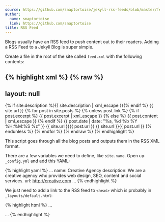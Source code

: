 ```yaml
---
source: https://github.com/snaptortoise/jekyll-rss-feeds/blob/master/feed.articles.xml
author:
  name: snaptortoise
  link: https://github.com/snaptortoise
title: RSS Feed
---
```


Blogs usually have an RSS feed to push content out to their readers. Adding a RSS Feed to a Jekyll Blog is super simple.

Create a file in the root of the site called `feed.xml` with the following contents:

{% highlight xml %}
{% raw %}
---
layout: null
---
<?xml version="1.0" encoding="UTF-8"?>
<rss version="2.0" xmlns:atom="http://www.w3.org/2005/Atom">
  <channel>
    <title>{{ site.name | xml_escape }} - Articles</title>
    <description>{% if site.description %}{{ site.description | xml_escape }}{% endif %}</description>
    <link>
    {{ site.url }}</link>
    {% for post in site.posts %}
      {% unless post.link %}
      <item>
        <title>{{ post.title | xml_escape }}</title>
        {% if post.excerpt %}
          <description>{{ post.excerpt | xml_escape }}</description>
        {% else %}
          <description>{{ post.content | xml_escape }}</description>
        {% endif %}
        <pubDate>{{ post.date | date: "%a, %d %b %Y %H:%M:%S %z" }}</pubDate>
        <link>
        {{ site.url }}{{ post.url }}</link>
        <guid isPermaLink="true">{{ site.url }}{{ post.url }}</guid>
      </item>
      {% endunless %}
    {% endfor %}
  </channel>
</rss>
{% endraw %}
{% endhighlight %}

This script goes through all the blog posts and outputs them in the RSS XML format.

There are a few variables we need to define, like `site.name`. Open up `_config.yml` and add this YAML:

{% highlight yaml %}
...
name: Creative Agency
description: We are a creative agency who provides web design, SEO, content and social services.
url: http://creative.com
...
{% endhighlight %}

We just need to add a link to the RSS feed to `<head>` which is probably in `_layouts/default.html`:

{% highlight html %}
...
<link rel="alternate" type="application/rss+xml" title="My Site RSS" href="/feed.xml" />
...
{% endhighlight %}
